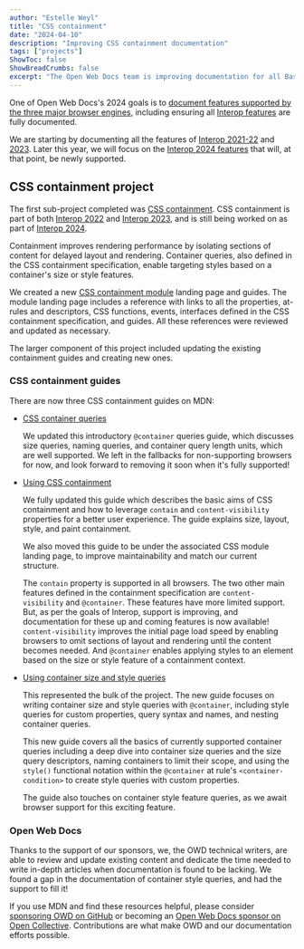 ```yaml
---
author: "Estelle Weyl"
title: "CSS containment"
date: "2024-04-10"
description: "Improving CSS containment documentation"
tags: ["projects"]
ShowToc: false
ShowBreadCrumbs: false
excerpt: "The Open Web Docs team is improving documentation for all Baseline features. Most recently, the CSS containment module has been revised, along with a new guide on using size and style container queries."
---
```


One of Open Web Docs's 2024 goals is to [document features supported by the three major browser engines](https://github.com/openwebdocs/project/issues/153), including ensuring all [Interop features](https://wpt.fyi/results/) are fully documented.

We are starting by documenting all the features of [Interop 2021-22](https://github.com/openwebdocs/project/issues/189) and [2023](https://github.com/openwebdocs/project/issues/190). Later this year, we will focus on the [Interop 2024 features](https://github.com/openwebdocs/project/issues/191) that will, at that point, be newly supported.

## CSS containment project

The first sub-project completed was [CSS containment](https://github.com/openwebdocs/project/issues/195). CSS containment is part of both [Interop 2022](https://wpt.fyi/interop-2022) and [Interop 2023](https://wpt.fyi/interop-2023), and is still being worked on as part of [Interop 2024](https://wpt.fyi/interop-2024).

Containment improves rendering performance by isolating sections of content for delayed layout and rendering. Container queries, also defined in the CSS containment specification, enable targeting styles based on a container's size or style features.

We created a new [CSS containment module](https://developer.mozilla.org/en-US/docs/Web/CSS/CSS_Containment) landing page and guides. The module landing page includes a reference with links to all the properties, at-rules and descriptors, CSS functions, events, interfaces defined in the CSS containment specification, and guides. All these references were reviewed and updated as necessary.

The larger component of this project included updating the existing containment guides and creating new ones.

### CSS containment guides

There are now three CSS containment guides on MDN:

* [CSS container queries](https://developer.mozilla.org/en-US/docs/Web/CSS/CSS_containment/Container_queries)

  We updated this introductory `@container` queries guide, which discusses size queries, naming queries, and container query length units, which are well supported. We left in the fallbacks for non-supporting browsers for now, and look forward to removing it soon when it's fully supported!

* [Using CSS containment](https://developer.mozilla.org/en-US/docs/Web/CSS/CSS_containment/Using_CSS_containment)

  We fully updated this guide which describes the basic aims of CSS containment and how to leverage `contain` and `content-visibility` properties for a better user experience. The guide explains size, layout, style, and paint containment.

  We also moved this guide to be under the associated CSS module landing page, to improve maintainability and match our current structure.

  The `contain` property is supported in all browsers. The two other main features defined in the containment specification are `content-visibility` and `@container`. These features have more limited support. But, as per the goals of Interop, support is improving, and documentation for these up and coming features is now available! `content-visibility` improves the initial page load speed by enabling browsers to omit sections of layout and rendering until the content becomes needed. And `@container` enables applying styles to an element based on the size or style feature of a containment context.

* [Using container size and style queries](https://developer.mozilla.org/en-US/docs/Web/CSS/CSS_containment/Container_queries)

  This represented the bulk of the project. The new guide focuses on writing container size and style queries with `@container`, including style queries for custom properties, query syntax and names, and nesting container queries. 

  This new guide covers all the basics of currently supported container queries including a deep dive into container size queries and the size query descriptors, naming containers to limit their scope, and using the `style()` functional notation within the `@container` at rule's `<container-condition>` to create style queries with custom properties.

  The guide also touches on container style feature queries, as we await browser support for this exciting feature.

### Open Web Docs

Thanks to the support of our sponsors, we, the OWD technical writers, are able to review and update existing content and dedicate the time needed to write in-depth articles when documentation is found to be lacking. We found a gap in the documentation of container style queries, and had the support to fill it!

If you use MDN and find these resources helpful, please consider [sponsoring OWD on GitHub](https://github.com/sponsors/openwebdocs) or becoming an [Open Web Docs sponsor on Open Collective](https://opencollective.com/open-web-docs#category-CONTRIBUTE). Contributions are what make OWD and our documentation efforts possible.
